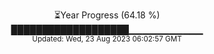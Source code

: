 <p align="center">
⏳Year Progress (64.18 %) <br>
███████████████████▁▁▁▁▁▁▁▁▁▁▁ <br>
<sub>Updated: Wed, 23 Aug 2023 06:02:57 GMT</sub>
</p>

